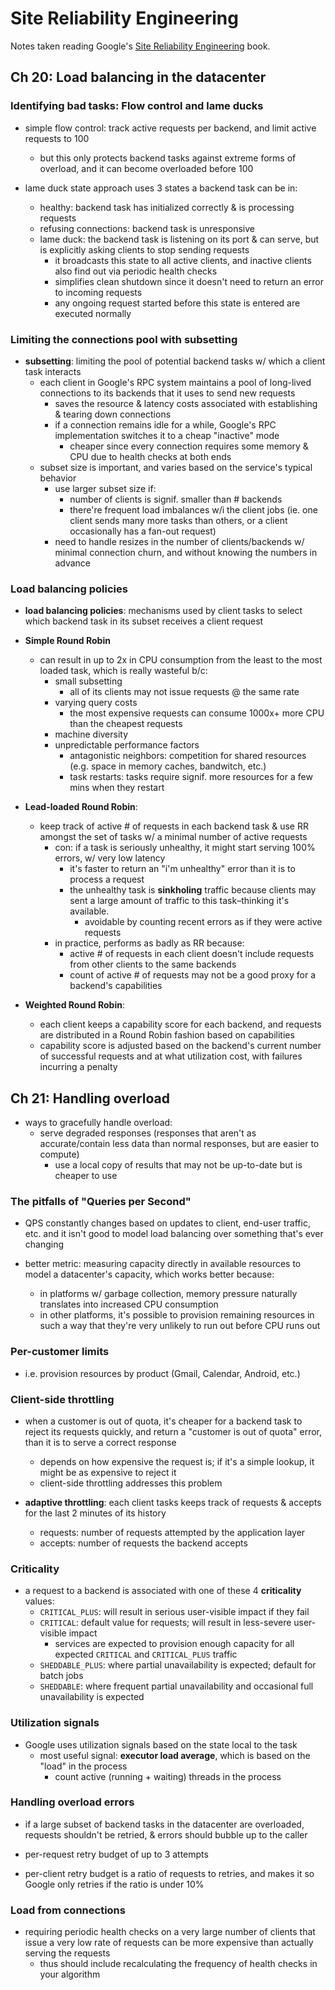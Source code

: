 # Site Reliability Engineering

Notes taken reading Google's [Site Reliability Engineering](https://landing.google.com/sre/) book.

## Ch 20: Load balancing in the datacenter

### Identifying bad tasks: Flow control and lame ducks

* simple flow control: track active requests per backend, and limit active requests to 100
  - but this only protects backend tasks against extreme forms of overload, and it can become overloaded before 100

* lame duck state approach uses 3 states a backend task can be in:
  - healthy: backend task has initialized correctly & is processing requests
  - refusing connections: backend task is unresponsive
  - lame duck: the backend task is listening on its port & can serve, but is explicitly asking clients to stop sending requests
    * it broadcasts this state to all active clients, and inactive clients also find out via periodic health checks
    * simplifies clean shutdown since it doesn't need to return an error to incoming requests
    * any ongoing request started before this state is entered are executed normally

### Limiting the connections pool with subsetting

* __subsetting__: limiting the pool of potential backend tasks w/ which a client task interacts
  - each client in Google's RPC system maintains a pool of long-lived connections to its backends that it uses to send new requests
    + saves the resource & latency costs associated with establishing & tearing down connections
    + if a connection remains idle for a while, Google's RPC implementation switches it to a cheap "inactive" mode
      - cheaper since every connection requires some memory & CPU due to health checks at both ends
  - subset size is important, and varies based on the service's typical behavior
    + use larger subset size if:
      - number of clients is signif. smaller than # backends
      - there're frequent load imbalances w/i the client jobs (ie. one client sends many more tasks than others, or a client occasionally has a fan-out request)
    + need to handle resizes in the number of clients/backends w/ minimal connection churn, and without knowing the numbers in advance

### Load balancing policies

* __load balancing policies__: mechanisms used by client tasks to select which backend task in its subset receives a client request

* __Simple Round Robin__
  - can result in up to 2x in CPU consumption from the least to the most loaded task, which is really wasteful b/c:
    + small subsetting
      - all of its clients may not issue requests @ the same rate
    + varying query costs
      - the most expensive requests can consume 1000x+ more CPU than the cheapest requests
    + machine diversity
    + unpredictable performance factors
      - antagonistic neighbors: competition for shared resources (e.g. space in memory caches, bandwitch, etc.)
      - task restarts: tasks require signif. more resources for a few mins when they restart

* __Lead-loaded Round Robin__:
  - keep track of active # of requests in each backend task & use RR amongst the set of tasks w/ a minimal number of active requests
    + con: if a task is seriously unhealthy, it might start serving 100% errors, w/ very low latency
      - it's faster to return an "i'm unhealthy" error than it is to process a request
      - the unhealthy task is __sinkholing__ traffic because clients may sent a large amount of traffic to this task–thinking it's available.
        + avoidable by counting recent errors as if they were active requests
    + in practice, performs as badly as RR because:
      - active # of requests in each client doesn't include requests from other clients to the same backends
      - count of active # of requests may not be a good proxy for a backend's capabilities

* __Weighted Round Robin__:
  - each client keeps a capability score for each backend, and requests are distributed in a Round Robin fashion based on capabilities
  - capability score is adjusted based on the backend's current number of successful requests and at what utilization cost, with failures incurring a penalty

## Ch 21: Handling overload

* ways to gracefully handle overload:
  - serve degraded responses (responses that aren't as accurate/contain less data than normal responses, but are easier to compute)
    + use a local copy of results that may not be up-to-date but is cheaper to use

### The pitfalls of "Queries per Second"

* QPS constantly changes based on updates to client, end-user traffic, etc. and it isn't good to model load balancing over something that's ever changing

* better metric: measuring capacity directly in available resources to model a datacenter's capacity, which works better because:
  - in platforms w/ garbage collection, memory pressure naturally translates into increased CPU consumption
  - in other platforms, it's possible to provision remaining resources in such a way that they're very unlikely to run out before CPU runs out

### Per-customer limits

* i.e. provision resources by product (Gmail, Calendar, Android, etc.)

### Client-side throttling

* when a customer is out of quota, it's cheaper for a backend task to reject its requests quickly, and return a "customer is out of quota" error, than it is to serve a correct response
  - depends on how expensive the request is; if it's a simple lookup, it might be as expensive to reject it
  - client-side throttling addresses this problem

* __adaptive throttling__: each client tasks keeps track of requests & accepts for the last 2 minutes of its history
  - requests: number of requests attempted by the application layer
  - accepts: number of requests the backend accepts

### Criticality

* a request to a backend is associated with one of these 4 __criticality__ values:
  - `CRITICAL_PLUS`: will result in serious user-visible impact if they fail
  - `CRITICAL`: default value for requests; will result in less-severe user-visible impact
    + services are expected to provision enough capacity for all expected `CRITICAL` and `CRITICAL_PLUS` traffic
  - `SHEDDABLE_PLUS`: where partial unavailability is expected; default for batch jobs
  - `SHEDDABLE`: where frequent partial unavailability and occasional full unavailability is expected

### Utilization signals

* Google uses utilization signals based on the state local to the task
  - most useful signal: __executor load average__, which is based on the "load" in the process
    + count active (running + waiting) threads in the process

### Handling overload errors

* if a large subset of backend tasks in the datacenter are overloaded, requests shouldn't be retried, & errors should bubble up to the caller

* per-request retry budget of up to 3 attempts

* per-client retry budget is a ratio of requests to retries, and makes it so Google only retries if the ratio is under 10%

### Load from connections

* requiring periodic health checks on a very large number of clients that issue a very low rate of requests can be more expensive than actually serving the requests
  - thus should include recalculating the frequency of health checks in your algorithm
